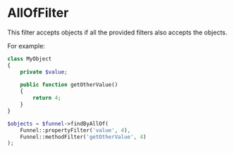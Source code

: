 # AllOfFilter

This filter accepts objects if all the provided filters also accepts the objects.

For example:

```php
class MyObject
{
    private $value;
    
    public function getOtherValue()
    {
        return 4;
    }
}

$objects = $funnel->findByAllOf(
    Funnel::propertyFilter('value', 4),
    Funnel::methodFilter('getOtherValue', 4)
);
```
